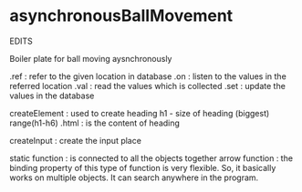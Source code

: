 # asynchronousBallMovement

EDITS 

Boiler plate for ball moving aysnchronously

.ref : refer to the given location in database
.on : listen to the values in the referred location
.val : read the values which is collected
.set : update the values in the database

createElement : used to create heading
h1 - size of heading (biggest) range(h1-h6)
.html : is the content of heading

createInput : create the input place

static function : is connected to all the objects together
arrow function : the binding property of this type of function is very flexible. So, it basically works on multiple objects. It can search anywhere in the program.